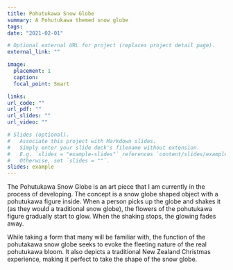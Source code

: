 ```yaml
---
title: Pohutukawa Snow Globe
summary: A Pohutukawa themed snow globe
tags:
date: "2021-02-01"

# Optional external URL for project (replaces project detail page).
external_link: ""

image:
  placement: 1
  caption: 
  focal_point: Smart

links:
url_code: ""
url_pdf: ""
url_slides: ""
url_video: ""

# Slides (optional).
#   Associate this project with Markdown slides.
#   Simply enter your slide deck's filename without extension.
#   E.g. `slides = "example-slides"` references `content/slides/example-slides.md`.
#   Otherwise, set `slides = ""`.
slides: example
---
```


The Pohutukawa Snow Globe is an art piece that I am currently in the process of developing. The concept is a snow globe shaped object with a pohutukawa figure inside. When a person picks up the globe and shakes it (as they would a traditional snow globe), the flowers of the pohutukawa figure gradually start to glow. When the shaking stops, the glowing fades away. 

While taking a form that many will be familiar with, the function of the pohutakawa snow globe seeks to evoke the fleeting nature of the real pohutukawa bloom. It also depicts a traditional New Zealand Christmas experience, making it perfect to take the shape of the snow globe.

